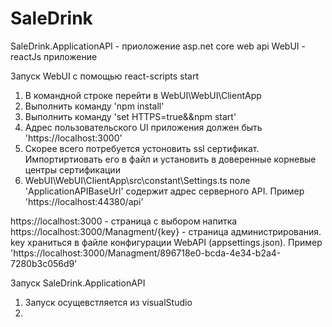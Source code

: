 # SaleDrink 
SaleDrink.ApplicationAPI - приоложение asp.net core web api
WebUI - reactJs приложение


Запуск WebUI с помощью react-scripts start
1. В командной строке перейти в WebUI\WebUI\ClientApp
2. Выполнить команду 'npm install'
3. Выполнить команду 'set HTTPS=true&&npm start'
4. Адрес пользовательского UI приложения должен быть 'https://localhost:3000'
5. Скорее всего потребуется устоновить ssl сертификат. Импортиртиовать его в файл и установить в доверенные корневые центры сертификации
6. WebUI\WebUI\ClientApp\src\constant\Settings.ts  поле 'ApplicationAPIBaseUrl' содержит адрес серверного API. Пример 'https://localhost:44380/api'

https://localhost:3000 - страница с выбором напитка 
https://localhost:3000/Managment/{key} - страница администрирования. key храниться в файле конфигурации WebAPI (appsettings.json). Пример 'https://localhost:3000/Managment/896718e0-bcda-4e34-b2a4-7280b3c056d9'

Запуск SaleDrink.ApplicationAPI
1. Запуск осущевстляется из visualStudio
2. 
